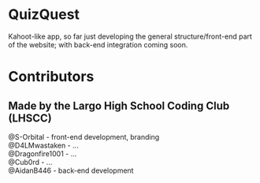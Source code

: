 # QuizQuest
Kahoot-like app, so far just developing the general structure/front-end part of the website; with back-end integration coming soon.
# Contributors  
## Made by the Largo High School Coding Club (LHSCC)  
@S-Orbital - front-end development, branding  
@D4LMwastaken - ...  
@Dragonfire1001 - ...  
@Cub0rd - ...  
@AidanB446 - back-end development  
